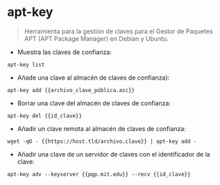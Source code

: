 # apt-key

> Herramienta para la gestión de claves para el Gestor de Paquetes APT (APT Package Manager) en Debian y Ubuntu.

- Muestra las claves de confianza:

`apt-key list`

- Añade una clave al almacén de claves de confianza):

`apt-key add {{archivo_clave_pública.asc}}`

- Borrar una clave del almacén de claves de confianza:

`apt-key del {{id_clave}}`

- Añadir un clave remota al almacén de claves de confianza:

`wget -qO - {{https://host.tld/archivo.clave}} | apt-key add -`

- Añadir una clave de un servidor de claves con el identificador de la clave:

`apt-key adv --keyserver {{pgp.mit.edu}} --recv {{id_clave}}`
